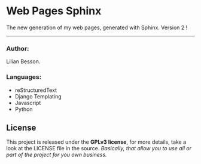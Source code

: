 Web Pages Sphinx
================

The new generation of my web pages, generated with Sphinx.
Version 2 !

----

### Author:
Lilian Besson.

### Languages:
 * reStructuredText
 * Django Templating
 * Javascript
 * Python

License
-------

This project is released under the **GPLv3 license**, for more details, take a look at the LICENSE file in the source.
*Basically, that allow you to use all or part of the project for you own business.*

